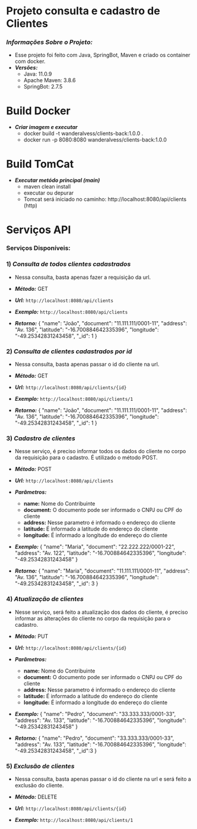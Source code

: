 Projeto consulta e cadastro de Clientes
======

### ***Informações Sobre o Projeto:***

- Esse projeto foi feito com Java, SpringBot, Maven e criado os container com docker.
- ***Versões:***
	- Java: 11.0.9
	- Apache Maven: 3.8.6
	- SpringBot: 2.7.5

Build Docker
======
- ***Criar imagem e executar***
	- docker build -t wanderalvess/clients-back:1.0.0 .
	- docker run -p 8080:8080 wanderalvess/clients-back:1.0.0

Build TomCat
======
- ***Executar metódo principal (main)***
	- maven clean install
    - executar ou depurar
    - Tomcat será iniciado no caminho: http://localhost:8080/api/clients (http)


Serviços API
======


### Serviços Disponíveis:

### 1) ***Consulta de todos clientes cadastrados***
   - Nessa consulta, basta apenas fazer a requisição da url.


- ***Método:*** GET


- ***Url:*** `http://localhost:8080/api/clients`


- ***Exemplo:*** `http://localhost:8080/api/clients`


- ***Retorno:*** 
				{
					"name": "João",
					"document": "11.111.111/0001-11",
					"address": "Av. 136",
					"latitude": "-16.700884642335396",
					"longitude": "-49.25342831243458",
					"_id": 1
				}


### 2) ***Consulta de clientes cadastrados por id***
   - Nessa consulta, basta apenas passar o id do cliente na url.


- ***Método:*** GET


- ***Url:*** `http://localhost:8080/api/clients/{id}`


- ***Exemplo:*** `http://localhost:8080/api/clients/1`


- ***Retorno:*** 
				{
					"name": "João",
					"document": "11.111.111/0001-11",
					"address": "Av. 136",
					"latitude": "-16.700884642335396",
					"longitude": "-49.25342831243458",
					"_id": 1
				}


### 3) ***Cadastro de clientes***
   - Nesse serviço, é preciso informar todos os dados do cliente no corpo da requisição para o cadastro. É utilizado o método POST.


- ***Método:*** POST


- ***Url:*** `http://localhost:8080/api/clients`

- ***Parâmetros:*** 

  - **name:** Nome do Contribuinte
  - **document:** O documento pode ser informado o CNPJ ou CPF do cliente
  - **address:** Nesse parametro é informado o endereço do cliente
  - **latitude:** É informado a latitude do endereço do cliente
  - **longitude:** É informado a longitude do endereço do cliente


- ***Exemplo:*** 
				{
					"name": "Maria",
					"document": "22.222.222/0001-22",
					"address": "Av. 122",
					"latitude": "-16.700884642335396",
					"longitude": "-49.25342831243458"
				}


- ***Retorno:*** 
				{
					"name": "Maria",
					"document": "11.111.111/0001-11",
					"address": "Av. 136",
					"latitude": "-16.700884642335396",
					"longitude": "-49.25342831243458",
					"_id": 3
				}

### 4) ***Atualização de clientes***
   - Nesse serviço, será feito a atualização dos dados do cliente, é preciso informar as alterações do cliente no corpo da requisição para o cadastro.


- ***Método:*** PUT


- ***Url:*** `http://localhost:8080/api/clients/{id}`

- ***Parâmetros:*** 

  - **name:** Nome do Contribuinte
  - **document:** O documento pode ser informado o CNPJ ou CPF do cliente
  - **address:** Nesse parametro é informado o endereço do cliente
  - **latitude:** É informado a latitude do endereço do cliente
  - **longitude:** É informado a longitude do endereço do cliente


- ***Exemplo:*** 
				{
					"name": "Pedro",
					"document": "33.333.333/0001-33",
					"address": "Av. 133",
					"latitude": "-16.700884642335396",
					"longitude": "-49.25342831243458"
				}


- ***Retorno:*** 
				{
					"name": "Pedro",
					"document": "33.333.333/0001-33",
					"address": "Av. 133",
					"latitude": "-16.700884642335396",
					"longitude": "-49.25342831243458",
					"_id":3
				}

### 5) ***Exclusão de clientes***
   - Nessa consulta, basta apenas passar o id do cliente na url e será feito a exclusão do cliente.


- ***Método:*** DELETE


- ***Url:*** `http://localhost:8080/api/clients/{id}`


- ***Exemplo:*** `http://localhost:8080/api/clients/1`

